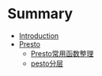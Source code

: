 # Summary

* [Introduction](README.md)
* [Presto](README.md)
  - [Presto常用函数整理](Presto/Presto常用函数整理.md)
  - [pesto分层](Presto/presto分层.md)

